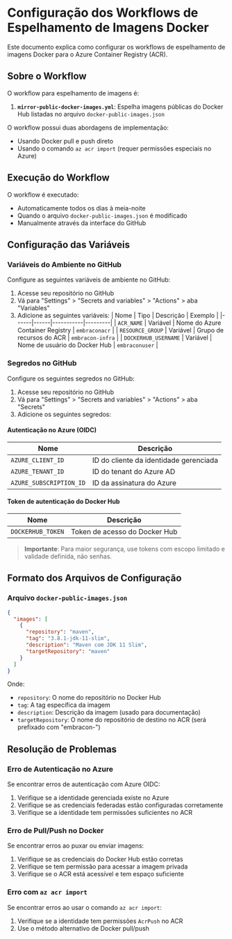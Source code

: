 # Configuração dos Workflows de Espelhamento de Imagens Docker

Este documento explica como configurar os workflows de espelhamento de imagens Docker para o Azure Container Registry (ACR).

## Sobre o Workflow

O workflow para espelhamento de imagens é:

1. **`mirror-public-docker-images.yml`**: Espelha imagens públicas do Docker Hub listadas no arquivo `docker-public-images.json`

O workflow possui duas abordagens de implementação:
- Usando Docker pull e push direto
- Usando o comando `az acr import` (requer permissões especiais no Azure)

## Execução do Workflow

O workflow é executado:
- Automaticamente todos os dias à meia-noite
- Quando o arquivo `docker-public-images.json` é modificado
- Manualmente através da interface do GitHub

## Configuração das Variáveis

### Variáveis do Ambiente no GitHub

Configure as seguintes variáveis de ambiente no GitHub:

1. Acesse seu repositório no GitHub
2. Vá para "Settings" > "Secrets and variables" > "Actions" > aba "Variables"
3. Adicione as seguintes variáveis:
| Nome | Tipo | Descrição | Exemplo |
|------|------|-----------|---------|
| `ACR_NAME` | Variável | Nome do Azure Container Registry | `embraconacr` |
| `RESOURCE_GROUP` | Variável | Grupo de recursos do ACR | `embracon-infra` |
| `DOCKERHUB_USERNAME` | Variável | Nome de usuário do Docker Hub | `embraconuser` |

### Segredos no GitHub

Configure os seguintes segredos no GitHub:

1. Acesse seu repositório no GitHub
2. Vá para "Settings" > "Secrets and variables" > "Actions" > aba "Secrets"
3. Adicione os seguintes segredos:

#### Autenticação no Azure (OIDC)

| Nome | Descrição |
|------|-----------|
| `AZURE_CLIENT_ID` | ID do cliente da identidade gerenciada |
| `AZURE_TENANT_ID` | ID do tenant do Azure AD |
| `AZURE_SUBSCRIPTION_ID` | ID da assinatura do Azure |

#### Token de autenticação do Docker Hub

| Nome | Descrição |
|------|-----------|
| `DOCKERHUB_TOKEN` | Token de acesso do Docker Hub |

> **Importante**: Para maior segurança, use tokens com escopo limitado e validade definida, não senhas.

## Formato dos Arquivos de Configuração

### Arquivo `docker-public-images.json`

```json
{
  "images": [
    {
      "repository": "maven",
      "tag": "3.8.1-jdk-11-slim",
      "description": "Maven com JDK 11 Slim",
      "targetRepository": "maven"
    }
  ]
}
```

Onde:
- `repository`: O nome do repositório no Docker Hub
- `tag`: A tag específica da imagem
- `description`: Descrição da imagem (usado para documentação)
- `targetRepository`: O nome do repositório de destino no ACR (será prefixado com "embracon-")

## Resolução de Problemas

### Erro de Autenticação no Azure

Se encontrar erros de autenticação com Azure OIDC:

1. Verifique se a identidade gerenciada existe no Azure
2. Verifique se as credenciais federadas estão configuradas corretamente
3. Verifique se a identidade tem permissões suficientes no ACR

### Erro de Pull/Push no Docker

Se encontrar erros ao puxar ou enviar imagens:

1. Verifique se as credenciais do Docker Hub estão corretas
2. Verifique se tem permissão para acessar a imagem privada
3. Verifique se o ACR está acessível e tem espaço suficiente

### Erro com `az acr import`

Se encontrar erros ao usar o comando `az acr import`:

1. Verifique se a identidade tem permissões `AcrPush` no ACR
2. Use o método alternativo de Docker pull/push
